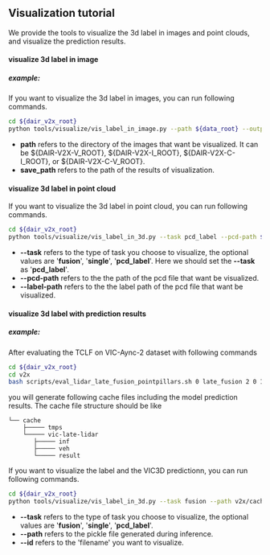 ## Visualization tutorial

We provide the tools to visualize the 3d label in images and point clouds, and visualize the prediction results.

#### visualize 3d label in image

##### example:

If you want to visualize the 3d label in images, you can run following commands.

```bash
cd ${dair_v2x_root}
python tools/visualize/vis_label_in_image.py --path ${data_root} --output-file ./vis_results
```

- **path** refers to the directory of the images that want be visualized. It can be ${DAIR-V2X-V_ROOT}, ${DAIR-V2X-I_ROOT}, ${DAIR-V2X-C-I_ROOT}, or ${DAIR-V2X-C-V_ROOT}.
- **save_path** refers to the path of the results of visualization.


#### visualize 3d label in point cloud 
If you want to visualize the 3d label in point cloud, you can run following commands.

```bash
cd ${dair_v2x_root}
python tools/visualize/vis_label_in_3d.py --task pcd_label --pcd-path ${pcd_path} --label-path ${label_json_path}
```
- **--task** refers to the type of task you choose to visualize, the optional values are '**fusion**', '**single**', '**pcd_label**'. 
Here we should set the  **--task** as '**pcd_label**'.
- **--pcd-path** refers to the the path of the pcd file that want be visualized.
- **--label-path** refers to the the label path of the pcd file that want be visualized.

#### visualize 3d label with prediction results

##### example:
After evaluating the TCLF on VIC-Aync-2 dataset with following commands
```bash
cd ${dair_v2x_root}
cd v2x
bash scripts/eval_lidar_late_fusion_pointpillars.sh 0 late_fusion 2 0 100
```
you will generate following cache files including the model prediction results.
The cache file structure should be like
```
└── cache
    ├───── tmps
    └───── vic-late-lidar
       ├───── inf
       ├───── veh
       └───── result
```


If you want to visualize the label and the VIC3D predictionn, you can run following commands.
```bash
cd ${dair_v2x_root}
python tools/visualize/vis_label_in_3d.py --task fusion --path v2x/cache/vic-late-lidar --id 0
```

- **--task** refers to the type of task you choose to visualize, the optional values are '**fusion**', '**single**', '**pcd_label**'.
- **--path** refers to the pickle file generated during inference.
- **--id** refers to the 'filename' you want to visualize.